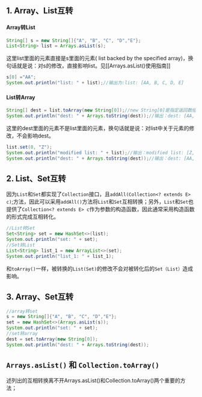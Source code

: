 ## 1. Array、List互转

#### Array转List

```java
String[] s = new String[]{"A", "B", "C", "D","E"};
List<String> list = Arrays.asList(s);
```

这里list里面的元素直接是s里面的元素( list backed by the specified array)，换句话就是说：对s的修改，直接影响list。见[[Arrays.asList()使用指南]]

```java
s[0] ="AA";
System.out.println("list: " + list);//输出为:list: [AA, B, C, D, E]
```

#### List转Array

```java
String[] dest = list.toArray(new String[0]);//new String[0]是指定返回数组的类型
System.out.println("dest: " + Arrays.toString(dest));//输出：dest: [AA, B, C, D, E]
```

这里的dest里面的元素不是list里面的元素，换句话就是说：对list中关于元素的修改，不会影响dest。

```java
list.set(0, "Z");
System.out.println("modified list: " + list);//输出：modified list: [Z, B, C, D, E]
System.out.println("dest: " + Arrays.toString(dest));//输出：dest: [AA, B, C, D, E]
```

## 2. List、Set互转

因为`List`和`Set`都实现了`Collection`接口，且`addAll(Collection<? extends E> c)`;方法，因此可以采用`addAll()`方法将`List`和`Set`互相转换；另外，`List`和`Set`也提供了`Collection<? extends E> c`作为参数的构造函数，因此通常采用构造函数的形式完成互相转化。

```java
//List转Set
Set<String> set = new HashSet<>(list);
System.out.println("set: " + set);
//Set转List
List<String> list_1 = new ArrayList<>(set);
System.out.println("list_1: " + list_1);
```

和`toArray()`一样，被转换的`List(Set)`的修改不会对被转化后的`Set（List）`造成影响。

## 3. Array、Set互转

```java
//array转set
s = new String[]{"A", "B", "C", "D","E"};
set = new HashSet<>(Arrays.asList(s));
System.out.println("set: " + set);
//set转array
dest = set.toArray(new String[0]);
System.out.println("dest: " + Arrays.toString(dest));
```

## `Arrays.asList()` 和 `Collection.toArray()`

述列出的互相转换离不开Arrays.asList()和Collection.toArray()两个重要的方法；
